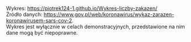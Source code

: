 Wykres: https://piotrek124-1.github.io/Wykres-liczby-zakazen/ <br />
Źródło danych: https://www.gov.pl/web/koronawirus/wykaz-zarazen-koronawirusem-sars-cov-2. <br />
Wykres jest wyłącznie w celach demonstracyjnych, przedstawione na nim dane mogą być niepoprawne.
